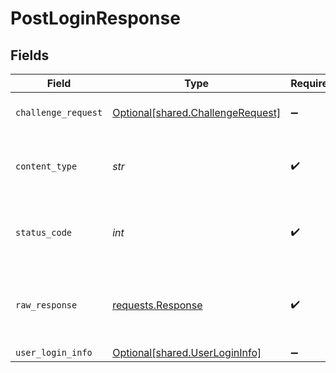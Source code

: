# PostLoginResponse


## Fields

| Field                                                                                 | Type                                                                                  | Required                                                                              | Description                                                                           |
| ------------------------------------------------------------------------------------- | ------------------------------------------------------------------------------------- | ------------------------------------------------------------------------------------- | ------------------------------------------------------------------------------------- |
| `challenge_request`                                                                   | [Optional[shared.ChallengeRequest]](../../models/shared/challengerequest.md)          | :heavy_minus_sign:                                                                    | Accepted. Challenge required                                                          |
| `content_type`                                                                        | *str*                                                                                 | :heavy_check_mark:                                                                    | HTTP response content type for this operation                                         |
| `status_code`                                                                         | *int*                                                                                 | :heavy_check_mark:                                                                    | HTTP response status code for this operation                                          |
| `raw_response`                                                                        | [requests.Response](https://requests.readthedocs.io/en/latest/api/#requests.Response) | :heavy_check_mark:                                                                    | Raw HTTP response; suitable for custom response parsing                               |
| `user_login_info`                                                                     | [Optional[shared.UserLoginInfo]](../../models/shared/userlogininfo.md)                | :heavy_minus_sign:                                                                    | Success                                                                               |
